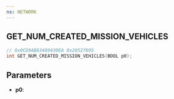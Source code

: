 ```yaml
---
ns: NETWORK
---
```

## GET_NUM_CREATED_MISSION_VEHICLES

```c
// 0x0CD9AB83489430EA 0x20527695
int GET_NUM_CREATED_MISSION_VEHICLES(BOOL p0);
```

## Parameters
* **p0**:
